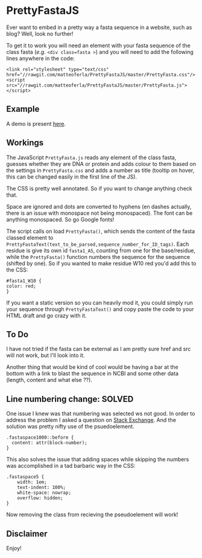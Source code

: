 # PrettyFastaJS

Ever want to embed in a pretty way a fasta sequence in a website, such as blog? Well, look no further!

To get it to work you will need an element with your fasta sequence of the class fasta (_e.g._ `<div class=fasta >`) and you will need to add the following lines anywhere in the code:
```
<link rel="stylesheet" type="text/css" href="//rawgit.com/matteoferla/PrettyFastaJS/master/PrettyFasta.css"/>
<script src="//rawgit.com/matteoferla/PrettyFastaJS/master/PrettyFasta.js"></script>
```

## Example
A demo is present [here](http://rawgit.com/matteoferla/PrettyFastaJS/master/demo.html).

## Workings
The JavaScript `PrettyFasta.js` reads any element of the class fasta, guesses whether they are DNA or protein and adds colour to them based on the settings in `PrettyFasta.css` and adds a number as title (tooltip on hover, this can be changed easily in the first line of the JS).

The CSS is pretty well annotated. So if you want to change anything check that.

Space are ignored and dots are converted to hyphens (en dashes actually, there is an issue with monospace not being monospaced).
The font can be anything monospaced. So go Google fonts!

The script calls on load `PrettyFasta()`, which sends the content of the fasta classed element to `PrettyFastaText(text_to_be_parsed,sequence_number_for_ID_tags)`. Each residue is give its own id `fasta1_A5`, counting from one for the base/residue, while the `PrettyFasta()` function numbers the sequence for the sequence (shifted by one). So if you wanted to make residue W10 red you'd add this to the CSS:
```
#fasta1_W10 {
color: red;
}
```
If you want a static version so you can heavily mod it, you could simply run your sequence through `PrettyFastaText()` and copy paste the code to your HTML draft and go crazy with it.

## To Do
I have not tried if the fasta can be external as I am pretty sure href and src will not work, but I'll look into it.


Another thing that would be kind of cool would be having a bar at the bottom with a link to blast the sequence in NCBI and some other data (length, content and what else ??).


## Line numbering change: SOLVED

One issue I knew was that numbering was selected ws not good. In order to address the problem I asked a question on [Stack Exchange](http://stackoverflow.com/questions/32969120/how-to-prevent-part-of-html-text-from-being-copied-when-copying-adjecent).
And the solution was pretty nifty use of the psuedoelement.
```
.fastaspace1000::before {
  content: attr(block-number);
}
```
This also solves the issue that adding spaces while skipping the numbers was accomplished in a tad barbaric way in the CSS:
```
.fastaspace5 {
	width: 1em;
	text-indent: 100%;
    white-space: nowrap;
    overflow: hidden;
}
```
Now removing the class from recieving the pseudoelement will work!

## Disclaimer

Enjoy! 
 






